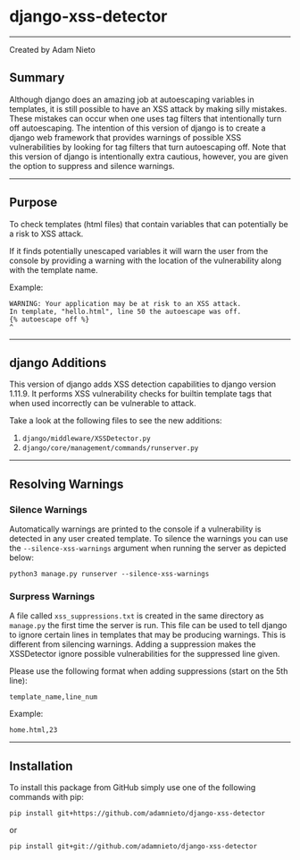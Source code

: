 # django-xss-detector
---
Created by Adam Nieto

## Summary
Although django does an amazing job at autoescaping variables in templates, it is still possible to have an XSS attack by making silly mistakes. These mistakes can occur when one uses tag filters that intentionally turn off autoescaping. The intention of this version of django is to create a django web framework that provides warnings of possible XSS vulnerabilities by looking for tag filters that turn autoescaping off. Note that this version of django is intentionally extra cautious, however, you are given the option to suppress and silence warnings.

---
## Purpose
To check templates (html files) that contain variables that can potentially be a risk to XSS attack. 

If it finds potentially unescaped variables it will warn the user from the console by providing a warning with the location of the vulnerability along with the template name.

Example:

```
WARNING: Your application may be at risk to an XSS attack.
In template, "hello.html", line 50 the autoescape was off.
{% autoescape off %}
^
```
---

## django Additions
This version of django adds XSS detection capabilities to django version 1.11.9. It performs XSS vulnerability checks for builtin template tags that when used incorrectly can be vulnerable to attack.

Take a look at the following files to see the new additions:

1. `django/middleware/XSSDetector.py`
2. `django/core/management/commands/runserver.py`

---
## Resolving Warnings
### Silence Warnings
Automatically warnings are printed to the console if a vulnerability is detected in any user created template. To silence the warnings you can use the `--silence-xss-warnings` argument when running the server as depicted below: 

```
python3 manage.py runserver --silence-xss-warnings
```

### Surpress Warnings
A file called `xss_suppressions.txt` is created in the same directory as `manage.py` the first time the server is run. This file can be used to tell django to ignore certain lines in templates that may be producing warnings. This is different from silencing warnings. Adding a suppression makes the XSSDetector ignore possible vulnerabilities for the suppressed line given.

Please use the following format when adding suppressions (start on the 5th line):

```
template_name,line_num
```

Example:
```
home.html,23
```
---
## Installation
To install this package from GitHub simply use one of the following commands with pip:
```
pip install git+https://github.com/adamnieto/django-xss-detector
```
or 
```
pip install git+git://github.com/adamnieto/django-xss-detector
```
